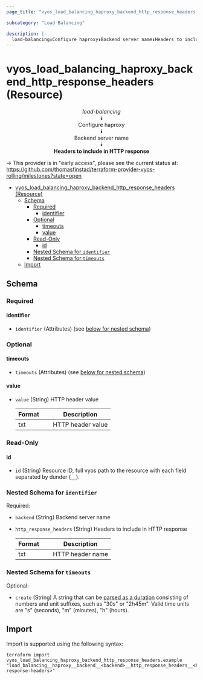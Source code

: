 ```yaml
---
page_title: "vyos_load_balancing_haproxy_backend_http_response_headers Resource - vyos"

subcategory: "Load Balancing"

description: |-
  load-balancing⯯Configure haproxy⯯Backend server name⯯Headers to include in HTTP response
---
```


# vyos_load_balancing_haproxy_backend_http_response_headers (Resource)
<center>


*load-balancing*  
⯯  
Configure haproxy  
⯯  
Backend server name  
⯯  
**Headers to include in HTTP response**


</center>

-> This provider is in "early access", please see the current status at: https://github.com/thomasfinstad/terraform-provider-vyos-rolling/milestones?state=open

<!--TOC-->

- [vyos_load_balancing_haproxy_backend_http_response_headers (Resource)](#vyos_load_balancing_haproxy_backend_http_response_headers-resource)
  - [Schema](#schema)
    - [Required](#required)
      - [identifier](#identifier)
    - [Optional](#optional)
      - [timeouts](#timeouts)
      - [value](#value)
    - [Read-Only](#read-only)
      - [id](#id)
    - [Nested Schema for `identifier`](#nested-schema-for-identifier)
    - [Nested Schema for `timeouts`](#nested-schema-for-timeouts)
  - [Import](#import)

<!--TOC-->

<!-- schema generated by tfplugindocs -->
## Schema

### Required

#### identifier
- `identifier` (Attributes) (see [below for nested schema](#nestedatt--identifier))

### Optional

#### timeouts
- `timeouts` (Attributes) (see [below for nested schema](#nestedatt--timeouts))
#### value
- `value` (String) HTTP header value

    |  Format  &emsp;|  Description        |
    |----------|---------------------|
    |  txt     &emsp;|  HTTP header value  |

### Read-Only

#### id
- `id` (String) Resource ID, full vyos path to the resource with each field separated by dunder (`__`).

<a id="nestedatt--identifier"></a>
### Nested Schema for `identifier`

Required:

- `backend` (String) Backend server name
- `http_response_headers` (String) Headers to include in HTTP response

    |  Format  &emsp;|  Description       |
    |----------|--------------------|
    |  txt     &emsp;|  HTTP header name  |


<a id="nestedatt--timeouts"></a>
### Nested Schema for `timeouts`

Optional:

- `create` (String) A string that can be [parsed as a duration](https://pkg.go.dev/time#ParseDuration) consisting of numbers and unit suffixes, such as &#34;30s&#34; or &#34;2h45m&#34;. Valid time units are &#34;s&#34; (seconds), &#34;m&#34; (minutes), &#34;h&#34; (hours).

## Import

Import is supported using the following syntax:

```shell
terraform import vyos_load_balancing_haproxy_backend_http_response_headers.example "load_balancing__haproxy__backend__<backend>__http_response_headers__<http-response-headers>"
```
